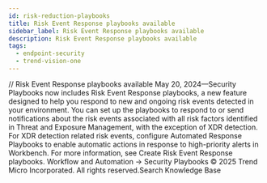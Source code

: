 ```yaml
---
id: risk-reduction-playbooks
title: Risk Event Response playbooks available
sidebar_label: Risk Event Response playbooks available
description: Risk Event Response playbooks available
tags:
  - endpoint-security
  - trend-vision-one
---
```


/*<![CDATA[*/ $('#title').html($('meta[name=map-description]').attr('content')); /*]]>*/ Risk Event Response playbooks available May 20, 2024—Security Playbooks now includes Risk Event Response playbooks, a new feature designed to help you respond to new and ongoing risk events detected in your environment. You can set up the playbooks to respond to or send notifications about the risk events associated with all risk factors identified in Threat and Exposure Management, with the exception of XDR detection. For XDR detection related risk events, configure Automated Response Playbooks to enable automatic actions in response to high-priority alerts in Workbench. For more information, see Create Risk Event Response playbooks. Workflow and Automation → Security Playbooks © 2025 Trend Micro Incorporated. All rights reserved.Search Knowledge Base